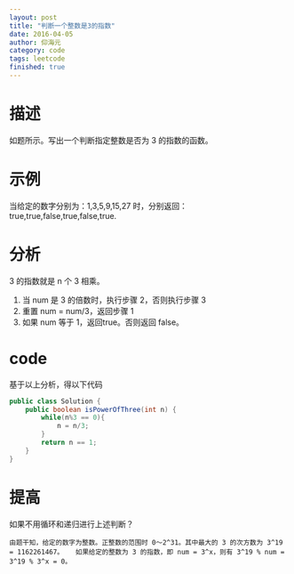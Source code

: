 ```yaml
---
layout: post
title: "判断一个整数是3的指数"
date: 2016-04-05
author: 仰海元
category: code
tags: leetcode
finished: true
---
```

# 描述 
如题所示。写出一个判断指定整数是否为 3 的指数的函数。 

# 示例
当给定的数字分别为：1,3,5,9,15,27 时，分别返回：true,true,false,true,false,true.

# 分析
 3 的指数就是 n 个 3 相乘。  
 
 1. 当 num 是 3 的倍数时，执行步骤 2，否则执行步骤 3  
 2. 重置 num = num/3，返回步骤 1  
 3. 如果 num 等于 1，返回true。否则返回 false。

# code
基于以上分析，得以下代码

```java
public class Solution {
    public boolean isPowerOfThree(int n) {
        while(n%3 == 0){
            n = n/3;
        }
        return n == 1;
    }
}
```

# 提高
如果不用循环和递归进行上述判断？

`
由题干知，给定的数字为整数。正整数的范围时 0～2^31。其中最大的 3 的次方数为 3^19 = 1162261467。  
如果给定的整数为 3 的指数，即 num = 3^x，则有 3^19 % num = 3^19 % 3^x = 0。  
`



